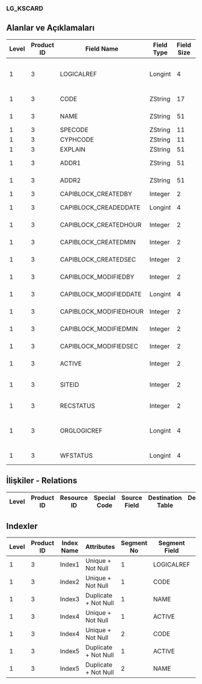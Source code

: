 ### LG_KSCARD

## Alanlar ve Açıklamaları

**Level**|**Product ID**|**Field Name**|**Field Type**|**Field Size**|**Field Offset**|**Türkçe Açıklama**|**Expression**
-----|-----|-----|-----|-----|-----|-----|-----
1|3|LOGICALREF|Longint|4|0|Kasa log. Ref.|Safe Deposit Logical Reference
1|3|CODE|ZString|17|4|Hesap Kodu|Account Code
1|3|NAME|ZString|51|21|Hesap Adı|Account Name
1|3|SPECODE|ZString|11|72|Özel Kod|Aux. Code
1|3|CYPHCODE|ZString|11|83|Yetki Kodu|Auth. Code
1|3|EXPLAIN|ZString|51|94|Açıklama|Description
1|3|ADDR1|ZString|51|145|Adres Satırı|Address Line
1|3|ADDR2|ZString|51|196|Adres Satırı|Address Line
1|3|CAPIBLOCK_CREATEDBY|Integer|2|247|Oluşturan|Created By
1|3|CAPIBLOCK_CREADEDDATE|Longint|4|249|Oluşturulma Tarihi|Created Date
1|3|CAPIBLOCK_CREATEDHOUR|Integer|2|253|Oluşturulma Saati|Created Hour
1|3|CAPIBLOCK_CREATEDMIN|Integer|2|255|Oluşturulma Dakikası|Created Minute
1|3|CAPIBLOCK_CREATEDSEC|Integer|2|257|Oluşturulma Saniyesi|Created Second
1|3|CAPIBLOCK_MODIFIEDBY|Integer|2|259|Değiştiren|Modified By
1|3|CAPIBLOCK_MODIFIEDDATE|Longint|4|261|Değiştirilme Tarihi|Modified Date
1|3|CAPIBLOCK_MODIFIEDHOUR|Integer|2|265|Değiştirilme Saati|Modified Hour
1|3|CAPIBLOCK_MODIFIEDMIN|Integer|2|267|Değiştirilme Dakikası|Modified Minute
1|3|CAPIBLOCK_MODIFIEDSEC|Integer|2|269|Değiştirilme Saniyesi|Modified Second
1|3|ACTIVE|Integer|2|271|Kullanım durumu|Usage Status
1|3|SITEID|Integer|2|273|Veri Merkezi|Data Processing Site
1|3|RECSTATUS|Integer|2|275|Kayıt Durumu|Record Status
1|3|ORGLOGICREF|Longint|4|277|Orijinal Kayıt Log. Ref.|Original Record Logical Reference
1|3|WFSTATUS|Longint|4|281|Kullanımda Değil|Not In Use

## İlişkiler - Relations

**Level**|**Product ID**|**Resource ID**|**Special Code**|**Source Field**|**Destination Table**|**Destination Field**|**Relation Type**|**Extra Condition**
-----|-----|-----|-----|-----|-----|-----|-----|-----

## Indexler

**Level**|**Product ID**|**Index Name**|**Attributes**|**Segment No**|**Segment Field**|**Sense**
-----|-----|-----|-----|-----|-----|-----
1|3|Index1|Unique + Not Null|1|LOGICALREF|Ascending
1|3|Index2|Unique + Not Null|1|CODE|Ascending
1|3|Index3|Duplicate + Not Null|1|NAME|Ascending
1|3|Index4|Unique + Not Null|1|ACTIVE|Ascending
1|3|Index4|Unique + Not Null|2|CODE|Ascending
1|3|Index5|Duplicate + Not Null|1|ACTIVE|Ascending
1|3|Index5|Duplicate + Not Null|2|NAME|Ascending
